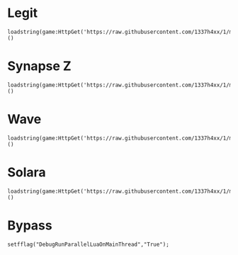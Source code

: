 # Legit
```
loadstring(game:HttpGet('https://raw.githubusercontent.com/1337h4xx/1/main/legit.config'))()
```

# Synapse Z
```
loadstring(game:HttpGet('https://raw.githubusercontent.com/1337h4xx/1/main/SynapseZLoader'))()
```

# Wave
```
loadstring(game:HttpGet('https://raw.githubusercontent.com/1337h4xx/1/main/loader2.0'))()
```

# Solara
```
loadstring(game:HttpGet('https://raw.githubusercontent.com/1337h4xx/1/main/loader'))()
```

# Bypass
```
setfflag("DebugRunParallelLuaOnMainThread","True");
```
